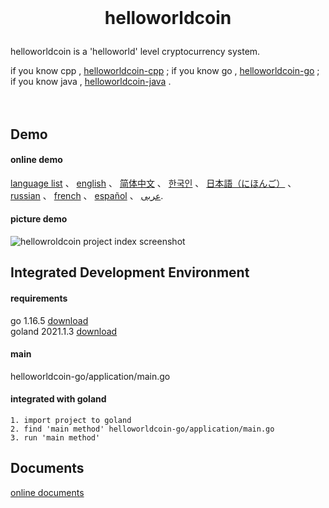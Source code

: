 <br/>

<h1><p align="center">helloworldcoin</p></h1>  

helloworldcoin is a 'helloworld' level cryptocurrency system.

if you know cpp , [helloworldcoin-cpp](https://github.com/helloworldcoin/helloworldcoin-cpp) ;
if you know go , [helloworldcoin-go](https://github.com/helloworldcoin/helloworldcoin-go) ;
if you know java , [helloworldcoin-java](https://github.com/helloworldcoin/helloworldcoin-java) .
<br/><br/><br/>



## Demo
#### online demo
[language list](http://45.15.160.185) 、
[english](http://45.15.160.185/english/index.html) 、
[简体中文](http://45.15.160.185/chinese/index.html) 、
[한국인](http://45.15.160.185/korean/index.html) 、
[日本語（にほんご）](http://45.15.160.185/japanese/index.html) 、
[russian](http://45.15.160.185/russian/index.html) 、
[french](http://45.15.160.185/french/index.html) 、
[español](http://45.15.160.185/spanish/index.html) 、
<a href='http://45.15.160.185/arabic/index.html'>عربى</a>.
#### picture demo
![hellowroldcoin project index screenshot](https://user-images.githubusercontent.com/98028742/171856867-826c78fc-a694-4bad-ad92-540ea143b26c.png)



## Integrated Development Environment
#### requirements
go 1.16.5  [download](https://go.dev/dl/)  
goland 2021.1.3  [download](https://www.jetbrains.com/go/download/other.html)

#### main
helloworldcoin-go/application/main.go

#### integrated with goland
``` 
1. import project to goland
2. find 'main method' helloworldcoin-go/application/main.go
3. run 'main method'
```



## Documents
[online documents](https://github.com/helloworldcoin/helloworldcoin-document)